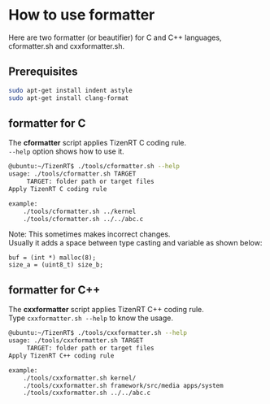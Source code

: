 # How to use formatter
Here are two formatter (or beautifier) for C and C++ languages, cformatter.sh and cxxformatter.sh.

## Prerequisites
```bash
sudo apt-get install indent astyle
sudo apt-get install clang-format
```

## formatter for C
The **cformatter** script applies TizenRT C coding rule.  
```--help``` option shows how to use it.
```bash
@ubuntu:~/TizenRT$ ./tools/cformatter.sh --help
usage: ./tools/cformatter.sh TARGET
     TARGET: folder path or target files
Apply TizenRT C coding rule

example:
    ./tools/cformatter.sh ../kernel
    ./tools/cformatter.sh ../../abc.c
```
Note: This sometimes makes incorrect changes.  
Usually it adds a space between type casting and variable as shown below:
```
buf = (int *) malloc(8);
size_a = (uint8_t) size_b;
```

## formatter for C++
The **cxxformatter** script applies TizenRT C++ coding rule.  
Type ```cxxformatter.sh --help``` to know the usage.
```bash
@ubuntu:~/TizenRT$ ./tools/cxxformatter.sh --help
usage: ./tools/cxxformatter.sh TARGET
     TARGET: folder path or target files
Apply TizenRT C++ coding rule

example:
    ./tools/cxxformatter.sh kernel/
    ./tools/cxxformatter.sh framework/src/media apps/system
    ./tools/cxxformatter.sh ../../abc.c
```
